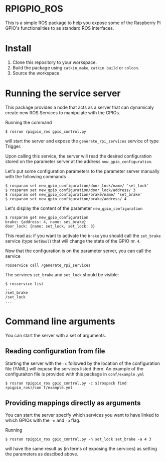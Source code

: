 # RPIGPIO_ROS

This is a simple ROS package to help you expose some of the Raspberry Pi GPIO's functionalities to as standard ROS interfaces.

# Install

1. Clone this repository to your workspace.
2. Build the package using `catkin_make`, `catkin build` or `colcon`.
3. Source the workspace

# Running the service server

This package provides a node that acts as a server that can dynamicaly create new ROS Services to manipulate with the GPIOs.

Running the command
```
$ rosrun rpigpio_ros gpio_control.py
```
will start the server and expose the `generate_rpi_services` service of type Trigger.

Upon calling this service, the server will read the desired configuration stored on the parameter server at the address `new_gpio_configuration`.

Let's put some configuration parameters to the parameter server manually with the following commands
```
$ rosparam set new_gpio_configuration/door_lock/name/ 'set_lock'
$ rosparam set new_gpio_configuration/door_lock/address/ 3
$ rosparam set new_gpio_configuration/brake/name/ 'set_brake'
$ rosparam set new_gpio_configuration/brake/address/ 4
```
Let's display the content of the parameter `new_gpio_configuration`
```
$ rosparam get new_gpio_configuration
brake: {address: 4, name: set_brake}
door_lock: {name: set_lock, set_lock: 3}
```

This read as: if you want to activate the `brake` you should call the `set_brake` service (type `SetBool`) that will change the state of the GPIO nr. `4`.


Now that the configuration is on the parameter server, you can call the service
```
rosservice call /generate_rpi_services
```

The services `set_brake` and `set_lock` should be visible:
```
$ rosservice list
...
/set_brake
/set_lock
...
```

# Command line arguments

You can start the server with a set of arguments.

## Reading configuration from file 

Starting the server with the `-c` followed by the location of the configuration file (YAML) will expose the services listed there. An example of the configuraiton file is provided with this package in `conf/example.yml`

```
$ rosrun rpigpio_ros gpio_control.py -c $(rospack find rpigpio_ros)/con f/example.yml
```

## Providing mappings directly as arguments
You can start the server specify which services you want to have linked to which GPIOs with the `-n` and `-a` flag.

Running
```
$ rosrun rpigpio_ros gpio_control.py -n set_lock set_brake -a 4 3
```
will have the same result as (in terms of exposing the services) as setting the parameters as descibed above.